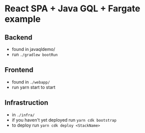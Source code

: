 # React SPA + Java GQL + Fargate example

## Backend
* found in javaqldemo/
* run `./gradlew bootRun`

## Frontend
* found in `./webapp/`
* run yarn start to start

## Infrastruction
* in `./infra/`
* if you haven't yet deployed run `yarn cdk bootstrap`
* to deploy run `yarn cdk deploy <StackName>`
